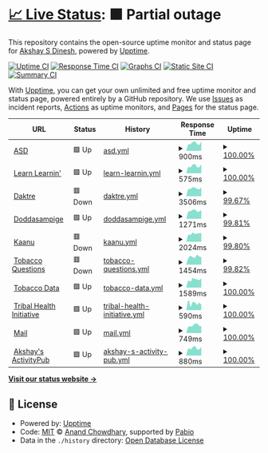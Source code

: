 # [📈 Live Status](https://asdofindia.github.io/services-uptime): <!--live status--> **🟧 Partial outage**

This repository contains the open-source uptime monitor and status page for [Akshay S Dinesh](https://asd.learnlearn.in), powered by [Upptime](https://github.com/upptime/upptime).

[![Uptime CI](https://github.com/asdofindia/services-uptime/workflows/Uptime%20CI/badge.svg)](https://github.com/asdofindia/services-uptime/actions?query=workflow%3A%22Uptime+CI%22)
[![Response Time CI](https://github.com/asdofindia/services-uptime/workflows/Response%20Time%20CI/badge.svg)](https://github.com/asdofindia/services-uptime/actions?query=workflow%3A%22Response+Time+CI%22)
[![Graphs CI](https://github.com/asdofindia/services-uptime/workflows/Graphs%20CI/badge.svg)](https://github.com/asdofindia/services-uptime/actions?query=workflow%3A%22Graphs+CI%22)
[![Static Site CI](https://github.com/asdofindia/services-uptime/workflows/Static%20Site%20CI/badge.svg)](https://github.com/asdofindia/services-uptime/actions?query=workflow%3A%22Static+Site+CI%22)
[![Summary CI](https://github.com/asdofindia/services-uptime/workflows/Summary%20CI/badge.svg)](https://github.com/asdofindia/services-uptime/actions?query=workflow%3A%22Summary+CI%22)

With [Upptime](https://upptime.js.org), you can get your own unlimited and free uptime monitor and status page, powered entirely by a GitHub repository. We use [Issues](https://github.com/asdofindia/services-uptime/issues) as incident reports, [Actions](https://github.com/asdofindia/services-uptime/actions) as uptime monitors, and [Pages](https://asdofindia.github.io/services-uptime) for the status page.

<!--start: status pages-->
<!-- This summary is generated by Upptime (https://github.com/upptime/upptime) -->
<!-- Do not edit this manually, your changes will be overwritten -->
<!-- prettier-ignore -->
| URL | Status | History | Response Time | Uptime |
| --- | ------ | ------- | ------------- | ------ |
| <img alt="" src="https://icons.duckduckgo.com/ip3/asd.learnlearn.in.ico" height="13"> [ASD](https://asd.learnlearn.in) | 🟩 Up | [asd.yml](https://github.com/asdofindia/services-uptime/commits/HEAD/history/asd.yml) | <details><summary><img alt="Response time graph" src="./graphs/asd/response-time-week.png" height="20"> 900ms</summary><br><a href="https://asdofindia.github.io/services-uptime/history/asd"><img alt="Response time 888" src="https://img.shields.io/endpoint?url=https%3A%2F%2Fraw.githubusercontent.com%2Fasdofindia%2Fservices-uptime%2FHEAD%2Fapi%2Fasd%2Fresponse-time.json"></a><br><a href="https://asdofindia.github.io/services-uptime/history/asd"><img alt="24-hour response time 1099" src="https://img.shields.io/endpoint?url=https%3A%2F%2Fraw.githubusercontent.com%2Fasdofindia%2Fservices-uptime%2FHEAD%2Fapi%2Fasd%2Fresponse-time-day.json"></a><br><a href="https://asdofindia.github.io/services-uptime/history/asd"><img alt="7-day response time 900" src="https://img.shields.io/endpoint?url=https%3A%2F%2Fraw.githubusercontent.com%2Fasdofindia%2Fservices-uptime%2FHEAD%2Fapi%2Fasd%2Fresponse-time-week.json"></a><br><a href="https://asdofindia.github.io/services-uptime/history/asd"><img alt="30-day response time 901" src="https://img.shields.io/endpoint?url=https%3A%2F%2Fraw.githubusercontent.com%2Fasdofindia%2Fservices-uptime%2FHEAD%2Fapi%2Fasd%2Fresponse-time-month.json"></a><br><a href="https://asdofindia.github.io/services-uptime/history/asd"><img alt="1-year response time 888" src="https://img.shields.io/endpoint?url=https%3A%2F%2Fraw.githubusercontent.com%2Fasdofindia%2Fservices-uptime%2FHEAD%2Fapi%2Fasd%2Fresponse-time-year.json"></a></details> | <details><summary><a href="https://asdofindia.github.io/services-uptime/history/asd">100.00%</a></summary><a href="https://asdofindia.github.io/services-uptime/history/asd"><img alt="All-time uptime 100.00%" src="https://img.shields.io/endpoint?url=https%3A%2F%2Fraw.githubusercontent.com%2Fasdofindia%2Fservices-uptime%2FHEAD%2Fapi%2Fasd%2Fuptime.json"></a><br><a href="https://asdofindia.github.io/services-uptime/history/asd"><img alt="24-hour uptime 100.00%" src="https://img.shields.io/endpoint?url=https%3A%2F%2Fraw.githubusercontent.com%2Fasdofindia%2Fservices-uptime%2FHEAD%2Fapi%2Fasd%2Fuptime-day.json"></a><br><a href="https://asdofindia.github.io/services-uptime/history/asd"><img alt="7-day uptime 100.00%" src="https://img.shields.io/endpoint?url=https%3A%2F%2Fraw.githubusercontent.com%2Fasdofindia%2Fservices-uptime%2FHEAD%2Fapi%2Fasd%2Fuptime-week.json"></a><br><a href="https://asdofindia.github.io/services-uptime/history/asd"><img alt="30-day uptime 100.00%" src="https://img.shields.io/endpoint?url=https%3A%2F%2Fraw.githubusercontent.com%2Fasdofindia%2Fservices-uptime%2FHEAD%2Fapi%2Fasd%2Fuptime-month.json"></a><br><a href="https://asdofindia.github.io/services-uptime/history/asd"><img alt="1-year uptime 100.00%" src="https://img.shields.io/endpoint?url=https%3A%2F%2Fraw.githubusercontent.com%2Fasdofindia%2Fservices-uptime%2FHEAD%2Fapi%2Fasd%2Fuptime-year.json"></a></details>
| <img alt="" src="https://icons.duckduckgo.com/ip3/learnlearn.in.ico" height="13"> [Learn Learnin'](https://learnlearn.in) | 🟩 Up | [learn-learnin.yml](https://github.com/asdofindia/services-uptime/commits/HEAD/history/learn-learnin.yml) | <details><summary><img alt="Response time graph" src="./graphs/learn-learnin/response-time-week.png" height="20"> 575ms</summary><br><a href="https://asdofindia.github.io/services-uptime/history/learn-learnin"><img alt="Response time 610" src="https://img.shields.io/endpoint?url=https%3A%2F%2Fraw.githubusercontent.com%2Fasdofindia%2Fservices-uptime%2FHEAD%2Fapi%2Flearn-learnin%2Fresponse-time.json"></a><br><a href="https://asdofindia.github.io/services-uptime/history/learn-learnin"><img alt="24-hour response time 709" src="https://img.shields.io/endpoint?url=https%3A%2F%2Fraw.githubusercontent.com%2Fasdofindia%2Fservices-uptime%2FHEAD%2Fapi%2Flearn-learnin%2Fresponse-time-day.json"></a><br><a href="https://asdofindia.github.io/services-uptime/history/learn-learnin"><img alt="7-day response time 575" src="https://img.shields.io/endpoint?url=https%3A%2F%2Fraw.githubusercontent.com%2Fasdofindia%2Fservices-uptime%2FHEAD%2Fapi%2Flearn-learnin%2Fresponse-time-week.json"></a><br><a href="https://asdofindia.github.io/services-uptime/history/learn-learnin"><img alt="30-day response time 610" src="https://img.shields.io/endpoint?url=https%3A%2F%2Fraw.githubusercontent.com%2Fasdofindia%2Fservices-uptime%2FHEAD%2Fapi%2Flearn-learnin%2Fresponse-time-month.json"></a><br><a href="https://asdofindia.github.io/services-uptime/history/learn-learnin"><img alt="1-year response time 610" src="https://img.shields.io/endpoint?url=https%3A%2F%2Fraw.githubusercontent.com%2Fasdofindia%2Fservices-uptime%2FHEAD%2Fapi%2Flearn-learnin%2Fresponse-time-year.json"></a></details> | <details><summary><a href="https://asdofindia.github.io/services-uptime/history/learn-learnin">100.00%</a></summary><a href="https://asdofindia.github.io/services-uptime/history/learn-learnin"><img alt="All-time uptime 99.97%" src="https://img.shields.io/endpoint?url=https%3A%2F%2Fraw.githubusercontent.com%2Fasdofindia%2Fservices-uptime%2FHEAD%2Fapi%2Flearn-learnin%2Fuptime.json"></a><br><a href="https://asdofindia.github.io/services-uptime/history/learn-learnin"><img alt="24-hour uptime 100.00%" src="https://img.shields.io/endpoint?url=https%3A%2F%2Fraw.githubusercontent.com%2Fasdofindia%2Fservices-uptime%2FHEAD%2Fapi%2Flearn-learnin%2Fuptime-day.json"></a><br><a href="https://asdofindia.github.io/services-uptime/history/learn-learnin"><img alt="7-day uptime 100.00%" src="https://img.shields.io/endpoint?url=https%3A%2F%2Fraw.githubusercontent.com%2Fasdofindia%2Fservices-uptime%2FHEAD%2Fapi%2Flearn-learnin%2Fuptime-week.json"></a><br><a href="https://asdofindia.github.io/services-uptime/history/learn-learnin"><img alt="30-day uptime 99.96%" src="https://img.shields.io/endpoint?url=https%3A%2F%2Fraw.githubusercontent.com%2Fasdofindia%2Fservices-uptime%2FHEAD%2Fapi%2Flearn-learnin%2Fuptime-month.json"></a><br><a href="https://asdofindia.github.io/services-uptime/history/learn-learnin"><img alt="1-year uptime 99.97%" src="https://img.shields.io/endpoint?url=https%3A%2F%2Fraw.githubusercontent.com%2Fasdofindia%2Fservices-uptime%2FHEAD%2Fapi%2Flearn-learnin%2Fuptime-year.json"></a></details>
| <img alt="" src="https://icons.duckduckgo.com/ip3/daktre.com.ico" height="13"> [Daktre](https://daktre.com) | 🟥 Down | [daktre.yml](https://github.com/asdofindia/services-uptime/commits/HEAD/history/daktre.yml) | <details><summary><img alt="Response time graph" src="./graphs/daktre/response-time-week.png" height="20"> 3506ms</summary><br><a href="https://asdofindia.github.io/services-uptime/history/daktre"><img alt="Response time 2168" src="https://img.shields.io/endpoint?url=https%3A%2F%2Fraw.githubusercontent.com%2Fasdofindia%2Fservices-uptime%2FHEAD%2Fapi%2Fdaktre%2Fresponse-time.json"></a><br><a href="https://asdofindia.github.io/services-uptime/history/daktre"><img alt="24-hour response time 6684" src="https://img.shields.io/endpoint?url=https%3A%2F%2Fraw.githubusercontent.com%2Fasdofindia%2Fservices-uptime%2FHEAD%2Fapi%2Fdaktre%2Fresponse-time-day.json"></a><br><a href="https://asdofindia.github.io/services-uptime/history/daktre"><img alt="7-day response time 3506" src="https://img.shields.io/endpoint?url=https%3A%2F%2Fraw.githubusercontent.com%2Fasdofindia%2Fservices-uptime%2FHEAD%2Fapi%2Fdaktre%2Fresponse-time-week.json"></a><br><a href="https://asdofindia.github.io/services-uptime/history/daktre"><img alt="30-day response time 2316" src="https://img.shields.io/endpoint?url=https%3A%2F%2Fraw.githubusercontent.com%2Fasdofindia%2Fservices-uptime%2FHEAD%2Fapi%2Fdaktre%2Fresponse-time-month.json"></a><br><a href="https://asdofindia.github.io/services-uptime/history/daktre"><img alt="1-year response time 2168" src="https://img.shields.io/endpoint?url=https%3A%2F%2Fraw.githubusercontent.com%2Fasdofindia%2Fservices-uptime%2FHEAD%2Fapi%2Fdaktre%2Fresponse-time-year.json"></a></details> | <details><summary><a href="https://asdofindia.github.io/services-uptime/history/daktre">99.67%</a></summary><a href="https://asdofindia.github.io/services-uptime/history/daktre"><img alt="All-time uptime 99.95%" src="https://img.shields.io/endpoint?url=https%3A%2F%2Fraw.githubusercontent.com%2Fasdofindia%2Fservices-uptime%2FHEAD%2Fapi%2Fdaktre%2Fuptime.json"></a><br><a href="https://asdofindia.github.io/services-uptime/history/daktre"><img alt="24-hour uptime 97.69%" src="https://img.shields.io/endpoint?url=https%3A%2F%2Fraw.githubusercontent.com%2Fasdofindia%2Fservices-uptime%2FHEAD%2Fapi%2Fdaktre%2Fuptime-day.json"></a><br><a href="https://asdofindia.github.io/services-uptime/history/daktre"><img alt="7-day uptime 99.67%" src="https://img.shields.io/endpoint?url=https%3A%2F%2Fraw.githubusercontent.com%2Fasdofindia%2Fservices-uptime%2FHEAD%2Fapi%2Fdaktre%2Fuptime-week.json"></a><br><a href="https://asdofindia.github.io/services-uptime/history/daktre"><img alt="30-day uptime 99.92%" src="https://img.shields.io/endpoint?url=https%3A%2F%2Fraw.githubusercontent.com%2Fasdofindia%2Fservices-uptime%2FHEAD%2Fapi%2Fdaktre%2Fuptime-month.json"></a><br><a href="https://asdofindia.github.io/services-uptime/history/daktre"><img alt="1-year uptime 99.95%" src="https://img.shields.io/endpoint?url=https%3A%2F%2Fraw.githubusercontent.com%2Fasdofindia%2Fservices-uptime%2FHEAD%2Fapi%2Fdaktre%2Fuptime-year.json"></a></details>
| <img alt="" src="https://icons.duckduckgo.com/ip3/doddasampige.daktre.com.ico" height="13"> [Doddasampige](https://doddasampige.daktre.com) | 🟩 Up | [doddasampige.yml](https://github.com/asdofindia/services-uptime/commits/HEAD/history/doddasampige.yml) | <details><summary><img alt="Response time graph" src="./graphs/doddasampige/response-time-week.png" height="20"> 1271ms</summary><br><a href="https://asdofindia.github.io/services-uptime/history/doddasampige"><img alt="Response time 985" src="https://img.shields.io/endpoint?url=https%3A%2F%2Fraw.githubusercontent.com%2Fasdofindia%2Fservices-uptime%2FHEAD%2Fapi%2Fdoddasampige%2Fresponse-time.json"></a><br><a href="https://asdofindia.github.io/services-uptime/history/doddasampige"><img alt="24-hour response time 1947" src="https://img.shields.io/endpoint?url=https%3A%2F%2Fraw.githubusercontent.com%2Fasdofindia%2Fservices-uptime%2FHEAD%2Fapi%2Fdoddasampige%2Fresponse-time-day.json"></a><br><a href="https://asdofindia.github.io/services-uptime/history/doddasampige"><img alt="7-day response time 1271" src="https://img.shields.io/endpoint?url=https%3A%2F%2Fraw.githubusercontent.com%2Fasdofindia%2Fservices-uptime%2FHEAD%2Fapi%2Fdoddasampige%2Fresponse-time-week.json"></a><br><a href="https://asdofindia.github.io/services-uptime/history/doddasampige"><img alt="30-day response time 1020" src="https://img.shields.io/endpoint?url=https%3A%2F%2Fraw.githubusercontent.com%2Fasdofindia%2Fservices-uptime%2FHEAD%2Fapi%2Fdoddasampige%2Fresponse-time-month.json"></a><br><a href="https://asdofindia.github.io/services-uptime/history/doddasampige"><img alt="1-year response time 985" src="https://img.shields.io/endpoint?url=https%3A%2F%2Fraw.githubusercontent.com%2Fasdofindia%2Fservices-uptime%2FHEAD%2Fapi%2Fdoddasampige%2Fresponse-time-year.json"></a></details> | <details><summary><a href="https://asdofindia.github.io/services-uptime/history/doddasampige">99.81%</a></summary><a href="https://asdofindia.github.io/services-uptime/history/doddasampige"><img alt="All-time uptime 99.97%" src="https://img.shields.io/endpoint?url=https%3A%2F%2Fraw.githubusercontent.com%2Fasdofindia%2Fservices-uptime%2FHEAD%2Fapi%2Fdoddasampige%2Fuptime.json"></a><br><a href="https://asdofindia.github.io/services-uptime/history/doddasampige"><img alt="24-hour uptime 98.66%" src="https://img.shields.io/endpoint?url=https%3A%2F%2Fraw.githubusercontent.com%2Fasdofindia%2Fservices-uptime%2FHEAD%2Fapi%2Fdoddasampige%2Fuptime-day.json"></a><br><a href="https://asdofindia.github.io/services-uptime/history/doddasampige"><img alt="7-day uptime 99.81%" src="https://img.shields.io/endpoint?url=https%3A%2F%2Fraw.githubusercontent.com%2Fasdofindia%2Fservices-uptime%2FHEAD%2Fapi%2Fdoddasampige%2Fuptime-week.json"></a><br><a href="https://asdofindia.github.io/services-uptime/history/doddasampige"><img alt="30-day uptime 99.96%" src="https://img.shields.io/endpoint?url=https%3A%2F%2Fraw.githubusercontent.com%2Fasdofindia%2Fservices-uptime%2FHEAD%2Fapi%2Fdoddasampige%2Fuptime-month.json"></a><br><a href="https://asdofindia.github.io/services-uptime/history/doddasampige"><img alt="1-year uptime 99.97%" src="https://img.shields.io/endpoint?url=https%3A%2F%2Fraw.githubusercontent.com%2Fasdofindia%2Fservices-uptime%2FHEAD%2Fapi%2Fdoddasampige%2Fuptime-year.json"></a></details>
| <img alt="" src="https://icons.duckduckgo.com/ip3/kaanu.daktre.com.ico" height="13"> [Kaanu](https://kaanu.daktre.com) | 🟥 Down | [kaanu.yml](https://github.com/asdofindia/services-uptime/commits/HEAD/history/kaanu.yml) | <details><summary><img alt="Response time graph" src="./graphs/kaanu/response-time-week.png" height="20"> 2024ms</summary><br><a href="https://asdofindia.github.io/services-uptime/history/kaanu"><img alt="Response time 1956" src="https://img.shields.io/endpoint?url=https%3A%2F%2Fraw.githubusercontent.com%2Fasdofindia%2Fservices-uptime%2FHEAD%2Fapi%2Fkaanu%2Fresponse-time.json"></a><br><a href="https://asdofindia.github.io/services-uptime/history/kaanu"><img alt="24-hour response time 2268" src="https://img.shields.io/endpoint?url=https%3A%2F%2Fraw.githubusercontent.com%2Fasdofindia%2Fservices-uptime%2FHEAD%2Fapi%2Fkaanu%2Fresponse-time-day.json"></a><br><a href="https://asdofindia.github.io/services-uptime/history/kaanu"><img alt="7-day response time 2024" src="https://img.shields.io/endpoint?url=https%3A%2F%2Fraw.githubusercontent.com%2Fasdofindia%2Fservices-uptime%2FHEAD%2Fapi%2Fkaanu%2Fresponse-time-week.json"></a><br><a href="https://asdofindia.github.io/services-uptime/history/kaanu"><img alt="30-day response time 1989" src="https://img.shields.io/endpoint?url=https%3A%2F%2Fraw.githubusercontent.com%2Fasdofindia%2Fservices-uptime%2FHEAD%2Fapi%2Fkaanu%2Fresponse-time-month.json"></a><br><a href="https://asdofindia.github.io/services-uptime/history/kaanu"><img alt="1-year response time 1956" src="https://img.shields.io/endpoint?url=https%3A%2F%2Fraw.githubusercontent.com%2Fasdofindia%2Fservices-uptime%2FHEAD%2Fapi%2Fkaanu%2Fresponse-time-year.json"></a></details> | <details><summary><a href="https://asdofindia.github.io/services-uptime/history/kaanu">99.80%</a></summary><a href="https://asdofindia.github.io/services-uptime/history/kaanu"><img alt="All-time uptime 99.90%" src="https://img.shields.io/endpoint?url=https%3A%2F%2Fraw.githubusercontent.com%2Fasdofindia%2Fservices-uptime%2FHEAD%2Fapi%2Fkaanu%2Fuptime.json"></a><br><a href="https://asdofindia.github.io/services-uptime/history/kaanu"><img alt="24-hour uptime 98.62%" src="https://img.shields.io/endpoint?url=https%3A%2F%2Fraw.githubusercontent.com%2Fasdofindia%2Fservices-uptime%2FHEAD%2Fapi%2Fkaanu%2Fuptime-day.json"></a><br><a href="https://asdofindia.github.io/services-uptime/history/kaanu"><img alt="7-day uptime 99.80%" src="https://img.shields.io/endpoint?url=https%3A%2F%2Fraw.githubusercontent.com%2Fasdofindia%2Fservices-uptime%2FHEAD%2Fapi%2Fkaanu%2Fuptime-week.json"></a><br><a href="https://asdofindia.github.io/services-uptime/history/kaanu"><img alt="30-day uptime 99.85%" src="https://img.shields.io/endpoint?url=https%3A%2F%2Fraw.githubusercontent.com%2Fasdofindia%2Fservices-uptime%2FHEAD%2Fapi%2Fkaanu%2Fuptime-month.json"></a><br><a href="https://asdofindia.github.io/services-uptime/history/kaanu"><img alt="1-year uptime 99.90%" src="https://img.shields.io/endpoint?url=https%3A%2F%2Fraw.githubusercontent.com%2Fasdofindia%2Fservices-uptime%2FHEAD%2Fapi%2Fkaanu%2Fuptime-year.json"></a></details>
| <img alt="" src="https://icons.duckduckgo.com/ip3/tobaccoquestions.iphindia.org.ico" height="13"> [Tobacco Questions](https://tobaccoquestions.iphindia.org/api/dimensionValues/ministry) | 🟥 Down | [tobacco-questions.yml](https://github.com/asdofindia/services-uptime/commits/HEAD/history/tobacco-questions.yml) | <details><summary><img alt="Response time graph" src="./graphs/tobacco-questions/response-time-week.png" height="20"> 1454ms</summary><br><a href="https://asdofindia.github.io/services-uptime/history/tobacco-questions"><img alt="Response time 1379" src="https://img.shields.io/endpoint?url=https%3A%2F%2Fraw.githubusercontent.com%2Fasdofindia%2Fservices-uptime%2FHEAD%2Fapi%2Ftobacco-questions%2Fresponse-time.json"></a><br><a href="https://asdofindia.github.io/services-uptime/history/tobacco-questions"><img alt="24-hour response time 1542" src="https://img.shields.io/endpoint?url=https%3A%2F%2Fraw.githubusercontent.com%2Fasdofindia%2Fservices-uptime%2FHEAD%2Fapi%2Ftobacco-questions%2Fresponse-time-day.json"></a><br><a href="https://asdofindia.github.io/services-uptime/history/tobacco-questions"><img alt="7-day response time 1454" src="https://img.shields.io/endpoint?url=https%3A%2F%2Fraw.githubusercontent.com%2Fasdofindia%2Fservices-uptime%2FHEAD%2Fapi%2Ftobacco-questions%2Fresponse-time-week.json"></a><br><a href="https://asdofindia.github.io/services-uptime/history/tobacco-questions"><img alt="30-day response time 1336" src="https://img.shields.io/endpoint?url=https%3A%2F%2Fraw.githubusercontent.com%2Fasdofindia%2Fservices-uptime%2FHEAD%2Fapi%2Ftobacco-questions%2Fresponse-time-month.json"></a><br><a href="https://asdofindia.github.io/services-uptime/history/tobacco-questions"><img alt="1-year response time 1379" src="https://img.shields.io/endpoint?url=https%3A%2F%2Fraw.githubusercontent.com%2Fasdofindia%2Fservices-uptime%2FHEAD%2Fapi%2Ftobacco-questions%2Fresponse-time-year.json"></a></details> | <details><summary><a href="https://asdofindia.github.io/services-uptime/history/tobacco-questions">99.82%</a></summary><a href="https://asdofindia.github.io/services-uptime/history/tobacco-questions"><img alt="All-time uptime 99.97%" src="https://img.shields.io/endpoint?url=https%3A%2F%2Fraw.githubusercontent.com%2Fasdofindia%2Fservices-uptime%2FHEAD%2Fapi%2Ftobacco-questions%2Fuptime.json"></a><br><a href="https://asdofindia.github.io/services-uptime/history/tobacco-questions"><img alt="24-hour uptime 98.76%" src="https://img.shields.io/endpoint?url=https%3A%2F%2Fraw.githubusercontent.com%2Fasdofindia%2Fservices-uptime%2FHEAD%2Fapi%2Ftobacco-questions%2Fuptime-day.json"></a><br><a href="https://asdofindia.github.io/services-uptime/history/tobacco-questions"><img alt="7-day uptime 99.82%" src="https://img.shields.io/endpoint?url=https%3A%2F%2Fraw.githubusercontent.com%2Fasdofindia%2Fservices-uptime%2FHEAD%2Fapi%2Ftobacco-questions%2Fuptime-week.json"></a><br><a href="https://asdofindia.github.io/services-uptime/history/tobacco-questions"><img alt="30-day uptime 99.96%" src="https://img.shields.io/endpoint?url=https%3A%2F%2Fraw.githubusercontent.com%2Fasdofindia%2Fservices-uptime%2FHEAD%2Fapi%2Ftobacco-questions%2Fuptime-month.json"></a><br><a href="https://asdofindia.github.io/services-uptime/history/tobacco-questions"><img alt="1-year uptime 99.97%" src="https://img.shields.io/endpoint?url=https%3A%2F%2Fraw.githubusercontent.com%2Fasdofindia%2Fservices-uptime%2FHEAD%2Fapi%2Ftobacco-questions%2Fuptime-year.json"></a></details>
| <img alt="" src="https://icons.duckduckgo.com/ip3/tobaccodata.iphindia.org.ico" height="13"> [Tobacco Data](https://tobaccodata.iphindia.org) | 🟩 Up | [tobacco-data.yml](https://github.com/asdofindia/services-uptime/commits/HEAD/history/tobacco-data.yml) | <details><summary><img alt="Response time graph" src="./graphs/tobacco-data/response-time-week.png" height="20"> 1589ms</summary><br><a href="https://asdofindia.github.io/services-uptime/history/tobacco-data"><img alt="Response time 1710" src="https://img.shields.io/endpoint?url=https%3A%2F%2Fraw.githubusercontent.com%2Fasdofindia%2Fservices-uptime%2FHEAD%2Fapi%2Ftobacco-data%2Fresponse-time.json"></a><br><a href="https://asdofindia.github.io/services-uptime/history/tobacco-data"><img alt="24-hour response time 1843" src="https://img.shields.io/endpoint?url=https%3A%2F%2Fraw.githubusercontent.com%2Fasdofindia%2Fservices-uptime%2FHEAD%2Fapi%2Ftobacco-data%2Fresponse-time-day.json"></a><br><a href="https://asdofindia.github.io/services-uptime/history/tobacco-data"><img alt="7-day response time 1589" src="https://img.shields.io/endpoint?url=https%3A%2F%2Fraw.githubusercontent.com%2Fasdofindia%2Fservices-uptime%2FHEAD%2Fapi%2Ftobacco-data%2Fresponse-time-week.json"></a><br><a href="https://asdofindia.github.io/services-uptime/history/tobacco-data"><img alt="30-day response time 1813" src="https://img.shields.io/endpoint?url=https%3A%2F%2Fraw.githubusercontent.com%2Fasdofindia%2Fservices-uptime%2FHEAD%2Fapi%2Ftobacco-data%2Fresponse-time-month.json"></a><br><a href="https://asdofindia.github.io/services-uptime/history/tobacco-data"><img alt="1-year response time 1710" src="https://img.shields.io/endpoint?url=https%3A%2F%2Fraw.githubusercontent.com%2Fasdofindia%2Fservices-uptime%2FHEAD%2Fapi%2Ftobacco-data%2Fresponse-time-year.json"></a></details> | <details><summary><a href="https://asdofindia.github.io/services-uptime/history/tobacco-data">100.00%</a></summary><a href="https://asdofindia.github.io/services-uptime/history/tobacco-data"><img alt="All-time uptime 99.57%" src="https://img.shields.io/endpoint?url=https%3A%2F%2Fraw.githubusercontent.com%2Fasdofindia%2Fservices-uptime%2FHEAD%2Fapi%2Ftobacco-data%2Fuptime.json"></a><br><a href="https://asdofindia.github.io/services-uptime/history/tobacco-data"><img alt="24-hour uptime 100.00%" src="https://img.shields.io/endpoint?url=https%3A%2F%2Fraw.githubusercontent.com%2Fasdofindia%2Fservices-uptime%2FHEAD%2Fapi%2Ftobacco-data%2Fuptime-day.json"></a><br><a href="https://asdofindia.github.io/services-uptime/history/tobacco-data"><img alt="7-day uptime 100.00%" src="https://img.shields.io/endpoint?url=https%3A%2F%2Fraw.githubusercontent.com%2Fasdofindia%2Fservices-uptime%2FHEAD%2Fapi%2Ftobacco-data%2Fuptime-week.json"></a><br><a href="https://asdofindia.github.io/services-uptime/history/tobacco-data"><img alt="30-day uptime 100.00%" src="https://img.shields.io/endpoint?url=https%3A%2F%2Fraw.githubusercontent.com%2Fasdofindia%2Fservices-uptime%2FHEAD%2Fapi%2Ftobacco-data%2Fuptime-month.json"></a><br><a href="https://asdofindia.github.io/services-uptime/history/tobacco-data"><img alt="1-year uptime 99.57%" src="https://img.shields.io/endpoint?url=https%3A%2F%2Fraw.githubusercontent.com%2Fasdofindia%2Fservices-uptime%2FHEAD%2Fapi%2Ftobacco-data%2Fuptime-year.json"></a></details>
| <img alt="" src="https://icons.duckduckgo.com/ip3/tribalhealth.org.ico" height="13"> [Tribal Health Initiative](https://tribalhealth.org) | 🟩 Up | [tribal-health-initiative.yml](https://github.com/asdofindia/services-uptime/commits/HEAD/history/tribal-health-initiative.yml) | <details><summary><img alt="Response time graph" src="./graphs/tribal-health-initiative/response-time-week.png" height="20"> 590ms</summary><br><a href="https://asdofindia.github.io/services-uptime/history/tribal-health-initiative"><img alt="Response time 592" src="https://img.shields.io/endpoint?url=https%3A%2F%2Fraw.githubusercontent.com%2Fasdofindia%2Fservices-uptime%2FHEAD%2Fapi%2Ftribal-health-initiative%2Fresponse-time.json"></a><br><a href="https://asdofindia.github.io/services-uptime/history/tribal-health-initiative"><img alt="24-hour response time 480" src="https://img.shields.io/endpoint?url=https%3A%2F%2Fraw.githubusercontent.com%2Fasdofindia%2Fservices-uptime%2FHEAD%2Fapi%2Ftribal-health-initiative%2Fresponse-time-day.json"></a><br><a href="https://asdofindia.github.io/services-uptime/history/tribal-health-initiative"><img alt="7-day response time 590" src="https://img.shields.io/endpoint?url=https%3A%2F%2Fraw.githubusercontent.com%2Fasdofindia%2Fservices-uptime%2FHEAD%2Fapi%2Ftribal-health-initiative%2Fresponse-time-week.json"></a><br><a href="https://asdofindia.github.io/services-uptime/history/tribal-health-initiative"><img alt="30-day response time 640" src="https://img.shields.io/endpoint?url=https%3A%2F%2Fraw.githubusercontent.com%2Fasdofindia%2Fservices-uptime%2FHEAD%2Fapi%2Ftribal-health-initiative%2Fresponse-time-month.json"></a><br><a href="https://asdofindia.github.io/services-uptime/history/tribal-health-initiative"><img alt="1-year response time 592" src="https://img.shields.io/endpoint?url=https%3A%2F%2Fraw.githubusercontent.com%2Fasdofindia%2Fservices-uptime%2FHEAD%2Fapi%2Ftribal-health-initiative%2Fresponse-time-year.json"></a></details> | <details><summary><a href="https://asdofindia.github.io/services-uptime/history/tribal-health-initiative">100.00%</a></summary><a href="https://asdofindia.github.io/services-uptime/history/tribal-health-initiative"><img alt="All-time uptime 100.00%" src="https://img.shields.io/endpoint?url=https%3A%2F%2Fraw.githubusercontent.com%2Fasdofindia%2Fservices-uptime%2FHEAD%2Fapi%2Ftribal-health-initiative%2Fuptime.json"></a><br><a href="https://asdofindia.github.io/services-uptime/history/tribal-health-initiative"><img alt="24-hour uptime 100.00%" src="https://img.shields.io/endpoint?url=https%3A%2F%2Fraw.githubusercontent.com%2Fasdofindia%2Fservices-uptime%2FHEAD%2Fapi%2Ftribal-health-initiative%2Fuptime-day.json"></a><br><a href="https://asdofindia.github.io/services-uptime/history/tribal-health-initiative"><img alt="7-day uptime 100.00%" src="https://img.shields.io/endpoint?url=https%3A%2F%2Fraw.githubusercontent.com%2Fasdofindia%2Fservices-uptime%2FHEAD%2Fapi%2Ftribal-health-initiative%2Fuptime-week.json"></a><br><a href="https://asdofindia.github.io/services-uptime/history/tribal-health-initiative"><img alt="30-day uptime 100.00%" src="https://img.shields.io/endpoint?url=https%3A%2F%2Fraw.githubusercontent.com%2Fasdofindia%2Fservices-uptime%2FHEAD%2Fapi%2Ftribal-health-initiative%2Fuptime-month.json"></a><br><a href="https://asdofindia.github.io/services-uptime/history/tribal-health-initiative"><img alt="1-year uptime 100.00%" src="https://img.shields.io/endpoint?url=https%3A%2F%2Fraw.githubusercontent.com%2Fasdofindia%2Fservices-uptime%2FHEAD%2Fapi%2Ftribal-health-initiative%2Fuptime-year.json"></a></details>
| <img alt="" src="https://icons.duckduckgo.com/ip3/mail.free.gen.in.ico" height="13"> [Mail](https://mail.free.gen.in/sso/login?url=/webmail/?homepage) | 🟩 Up | [mail.yml](https://github.com/asdofindia/services-uptime/commits/HEAD/history/mail.yml) | <details><summary><img alt="Response time graph" src="./graphs/mail/response-time-week.png" height="20"> 749ms</summary><br><a href="https://asdofindia.github.io/services-uptime/history/mail"><img alt="Response time 902" src="https://img.shields.io/endpoint?url=https%3A%2F%2Fraw.githubusercontent.com%2Fasdofindia%2Fservices-uptime%2FHEAD%2Fapi%2Fmail%2Fresponse-time.json"></a><br><a href="https://asdofindia.github.io/services-uptime/history/mail"><img alt="24-hour response time 656" src="https://img.shields.io/endpoint?url=https%3A%2F%2Fraw.githubusercontent.com%2Fasdofindia%2Fservices-uptime%2FHEAD%2Fapi%2Fmail%2Fresponse-time-day.json"></a><br><a href="https://asdofindia.github.io/services-uptime/history/mail"><img alt="7-day response time 749" src="https://img.shields.io/endpoint?url=https%3A%2F%2Fraw.githubusercontent.com%2Fasdofindia%2Fservices-uptime%2FHEAD%2Fapi%2Fmail%2Fresponse-time-week.json"></a><br><a href="https://asdofindia.github.io/services-uptime/history/mail"><img alt="30-day response time 1003" src="https://img.shields.io/endpoint?url=https%3A%2F%2Fraw.githubusercontent.com%2Fasdofindia%2Fservices-uptime%2FHEAD%2Fapi%2Fmail%2Fresponse-time-month.json"></a><br><a href="https://asdofindia.github.io/services-uptime/history/mail"><img alt="1-year response time 902" src="https://img.shields.io/endpoint?url=https%3A%2F%2Fraw.githubusercontent.com%2Fasdofindia%2Fservices-uptime%2FHEAD%2Fapi%2Fmail%2Fresponse-time-year.json"></a></details> | <details><summary><a href="https://asdofindia.github.io/services-uptime/history/mail">100.00%</a></summary><a href="https://asdofindia.github.io/services-uptime/history/mail"><img alt="All-time uptime 100.00%" src="https://img.shields.io/endpoint?url=https%3A%2F%2Fraw.githubusercontent.com%2Fasdofindia%2Fservices-uptime%2FHEAD%2Fapi%2Fmail%2Fuptime.json"></a><br><a href="https://asdofindia.github.io/services-uptime/history/mail"><img alt="24-hour uptime 100.00%" src="https://img.shields.io/endpoint?url=https%3A%2F%2Fraw.githubusercontent.com%2Fasdofindia%2Fservices-uptime%2FHEAD%2Fapi%2Fmail%2Fuptime-day.json"></a><br><a href="https://asdofindia.github.io/services-uptime/history/mail"><img alt="7-day uptime 100.00%" src="https://img.shields.io/endpoint?url=https%3A%2F%2Fraw.githubusercontent.com%2Fasdofindia%2Fservices-uptime%2FHEAD%2Fapi%2Fmail%2Fuptime-week.json"></a><br><a href="https://asdofindia.github.io/services-uptime/history/mail"><img alt="30-day uptime 100.00%" src="https://img.shields.io/endpoint?url=https%3A%2F%2Fraw.githubusercontent.com%2Fasdofindia%2Fservices-uptime%2FHEAD%2Fapi%2Fmail%2Fuptime-month.json"></a><br><a href="https://asdofindia.github.io/services-uptime/history/mail"><img alt="1-year uptime 100.00%" src="https://img.shields.io/endpoint?url=https%3A%2F%2Fraw.githubusercontent.com%2Fasdofindia%2Fservices-uptime%2FHEAD%2Fapi%2Fmail%2Fuptime-year.json"></a></details>
| <img alt="" src="https://icons.duckduckgo.com/ip3/social.learnlearn.in.ico" height="13"> [Akshay's ActivityPub](https://social.learnlearn.in) | 🟩 Up | [akshay-s-activity-pub.yml](https://github.com/asdofindia/services-uptime/commits/HEAD/history/akshay-s-activity-pub.yml) | <details><summary><img alt="Response time graph" src="./graphs/akshay-s-activity-pub/response-time-week.png" height="20"> 880ms</summary><br><a href="https://asdofindia.github.io/services-uptime/history/akshay-s-activity-pub"><img alt="Response time 901" src="https://img.shields.io/endpoint?url=https%3A%2F%2Fraw.githubusercontent.com%2Fasdofindia%2Fservices-uptime%2FHEAD%2Fapi%2Fakshay-s-activity-pub%2Fresponse-time.json"></a><br><a href="https://asdofindia.github.io/services-uptime/history/akshay-s-activity-pub"><img alt="24-hour response time 1030" src="https://img.shields.io/endpoint?url=https%3A%2F%2Fraw.githubusercontent.com%2Fasdofindia%2Fservices-uptime%2FHEAD%2Fapi%2Fakshay-s-activity-pub%2Fresponse-time-day.json"></a><br><a href="https://asdofindia.github.io/services-uptime/history/akshay-s-activity-pub"><img alt="7-day response time 880" src="https://img.shields.io/endpoint?url=https%3A%2F%2Fraw.githubusercontent.com%2Fasdofindia%2Fservices-uptime%2FHEAD%2Fapi%2Fakshay-s-activity-pub%2Fresponse-time-week.json"></a><br><a href="https://asdofindia.github.io/services-uptime/history/akshay-s-activity-pub"><img alt="30-day response time 911" src="https://img.shields.io/endpoint?url=https%3A%2F%2Fraw.githubusercontent.com%2Fasdofindia%2Fservices-uptime%2FHEAD%2Fapi%2Fakshay-s-activity-pub%2Fresponse-time-month.json"></a><br><a href="https://asdofindia.github.io/services-uptime/history/akshay-s-activity-pub"><img alt="1-year response time 901" src="https://img.shields.io/endpoint?url=https%3A%2F%2Fraw.githubusercontent.com%2Fasdofindia%2Fservices-uptime%2FHEAD%2Fapi%2Fakshay-s-activity-pub%2Fresponse-time-year.json"></a></details> | <details><summary><a href="https://asdofindia.github.io/services-uptime/history/akshay-s-activity-pub">100.00%</a></summary><a href="https://asdofindia.github.io/services-uptime/history/akshay-s-activity-pub"><img alt="All-time uptime 100.00%" src="https://img.shields.io/endpoint?url=https%3A%2F%2Fraw.githubusercontent.com%2Fasdofindia%2Fservices-uptime%2FHEAD%2Fapi%2Fakshay-s-activity-pub%2Fuptime.json"></a><br><a href="https://asdofindia.github.io/services-uptime/history/akshay-s-activity-pub"><img alt="24-hour uptime 100.00%" src="https://img.shields.io/endpoint?url=https%3A%2F%2Fraw.githubusercontent.com%2Fasdofindia%2Fservices-uptime%2FHEAD%2Fapi%2Fakshay-s-activity-pub%2Fuptime-day.json"></a><br><a href="https://asdofindia.github.io/services-uptime/history/akshay-s-activity-pub"><img alt="7-day uptime 100.00%" src="https://img.shields.io/endpoint?url=https%3A%2F%2Fraw.githubusercontent.com%2Fasdofindia%2Fservices-uptime%2FHEAD%2Fapi%2Fakshay-s-activity-pub%2Fuptime-week.json"></a><br><a href="https://asdofindia.github.io/services-uptime/history/akshay-s-activity-pub"><img alt="30-day uptime 100.00%" src="https://img.shields.io/endpoint?url=https%3A%2F%2Fraw.githubusercontent.com%2Fasdofindia%2Fservices-uptime%2FHEAD%2Fapi%2Fakshay-s-activity-pub%2Fuptime-month.json"></a><br><a href="https://asdofindia.github.io/services-uptime/history/akshay-s-activity-pub"><img alt="1-year uptime 100.00%" src="https://img.shields.io/endpoint?url=https%3A%2F%2Fraw.githubusercontent.com%2Fasdofindia%2Fservices-uptime%2FHEAD%2Fapi%2Fakshay-s-activity-pub%2Fuptime-year.json"></a></details>

<!--end: status pages-->

[**Visit our status website →**](https://asdofindia.github.io/services-uptime)

## 📄 License

- Powered by: [Upptime](https://github.com/upptime/upptime)
- Code: [MIT](./LICENSE) © [Anand Chowdhary](https://anandchowdhary.com), supported by [Pabio](https://pabio.com)
- Data in the `./history` directory: [Open Database License](https://opendatacommons.org/licenses/odbl/1-0/)
